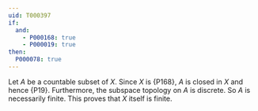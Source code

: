```yaml
---
uid: T000397
if:
  and:
    - P000168: true
    - P000019: true
then:
  P000078: true
---
```


Let $A$ be a countable subset of $X$.
Since $X$ is {P168},
$A$ is closed in $X$ and hence {P19}.
Furthermore, the subspace topology on $A$ is discrete.
So $A$ is necessarily finite.
This proves that $X$ itself is finite.

